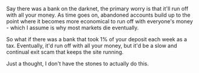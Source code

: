 Say there was a bank on the darknet, the primary worry is that it'll run off
with all your money. As time goes on, abandoned accounts build up to the point
where it becomes more economical to run off with everyone's money - which I
assume is why most markets die eventually.

So what if there was a bank that took 1% of your deposit each week as a tax.
Eventually, it'd run off with all your money, but it'd be a slow and continual
exit scam that keeps the site running.

Just a thought, I don't have the stones to actually do this.
